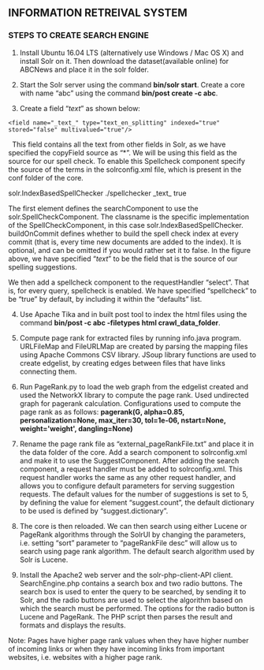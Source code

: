 ## INFORMATION RETREIVAL SYSTEM

### STEPS TO CREATE SEARCH ENGINE

1.	Install Ubuntu 16.04 LTS (alternatively use Windows / Mac OS X) and install Solr on it. Then download the dataset(available online) for ABCNews and place it in the solr folder.

2.	Start the Solr server using the command **bin/solr start**. Create a core with name “abc” using the command **bin/post  create -c abc**. 

3. Create a field “_text_” as shown below:
   
  `<field name="_text_" type="text_en_splitting" indexed="true" stored="false" multivalued="true"/>`
   
   This field contains all the text from other fields in Solr, as we have specified the copyField source as “*”. We will be using
this field as the source for our spell check. To enable this Spellcheck component specify the source of the terms in the solrconfig.xml file, which is present in the conf folder of the core.
  
  <searchComponent class="solr.SpellCheckComponent" name="spellcheck">
   <lst name="spellchecker">
    <str name="classname">solr.IndexBasedSpellChecker</str>
    <str name="spellcheckIndexDir">./spellchecker</str>
    <str name="field">_text_</str>
    <str name="buildOnCommit">true</str>
  </lst>
 <searchComponent>

The first element defines the searchComponent to use the solr.SpellCheckComponent. The classname is the specific
implementation of the SpellCheckComponent, in this case solr.IndexBasedSpellChecker. buildOnCommit defines whether to build the spell check index at every commit (that is, every time new documents are added to the index). It is optional, and can be omitted if you would rather set it to false. In the figure above, we have specified “_text_” to be the field that is the source of our spelling suggestions.

We then	add a spellcheck component to the requestHandler “select”. That is, for every query, spellcheck is enabled. We have specified “spellcheck” to be “true” by default, by including it within the “defaults” list.

4.	Use Apache Tika and in built post tool to index the html files using the command **bin/post -c abc -filetypes html crawl_data_folder**. 

5.	Compute page rank for extracted files by running info.java program. URLFileMap and FileURLMap are created by parsing the mapping files using Apache Commons CSV library. JSoup library functions are used to create edgelist, by creating edges between files that have links connecting them.

6.	Run PageRank.py to load the web graph from the edgelist created and used the NetworkX library to compute the page rank. Used undirected graph for pagerank calculation. Configurations used to compute the page rank as as follows:  **pagerank(G, alpha=0.85, personalization=None, max_iter=30, tol=1e-06, nstart=None, weight='weight', dangling=None)**

7.	Rename the page rank file as “external_pageRankFile.txt” and place it in the data folder of the core. Add a search component to solrconfig.xml and make it to use the SuggestComponent. After adding the search component, a request handler must be added to solrconfig.xml. This request handler works the same as any other request handler, and allows you to configure default parameters for serving suggestion requests. The default values for the number of suggestions is set to 5, by defining the value for element “suggest.count”, the default dictionary to be used is defined by “suggest.dictionary”.

8. The core is then reloaded. We can then search using either Lucene or PageRank algorithms through the SolrUI by changing the parameters, i.e. setting “sort” parameter to “pageRankFile desc” will allow us to search using page rank algorithm. The default search algorithm used by Solr is Lucene.

9.	 Install the Apache2 web server and the solr-php-client-API client. SearchEngine.php contains a search box and two radio buttons. The search box is used to enter the query to be searched, by sending it to Solr, and the radio buttons are used to select the algorithm based on which the search must be performed. The options for the radio button is Lucene and PageRank. The PHP script then parses the result and formats and displays the results. 
 
Note: Pages have higher page rank values when they have higher number of incoming links or when they have incoming links from important websites, i.e. websites with a higher page rank.
